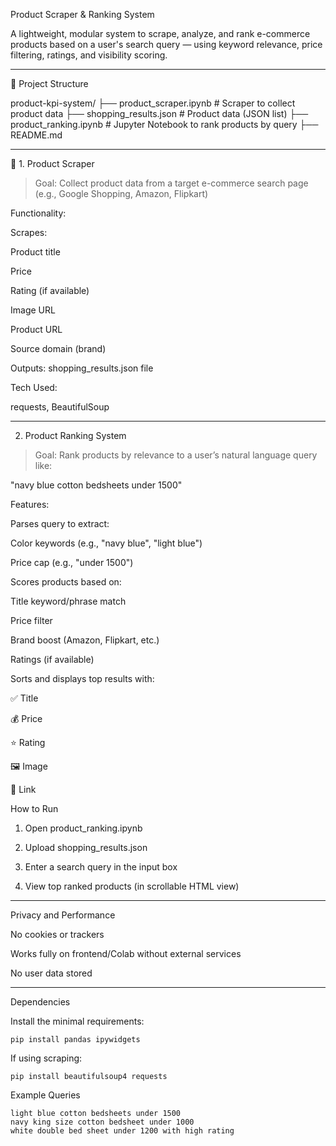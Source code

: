 
Product Scraper & Ranking System

A lightweight, modular system to scrape, analyze, and rank e-commerce products based on a user's search query — using keyword relevance, price filtering, ratings, and visibility scoring.


---

📁 Project Structure

product-kpi-system/
├── product_scraper.ipynb       # Scraper to collect product data
├── shopping_results.json    # Product data (JSON list)
├── product_ranking.ipynb    # Jupyter Notebook to rank products by query
├── README.md                


---

🔎 1. Product Scraper

> Goal: Collect product data from a target e-commerce search page (e.g., Google Shopping, Amazon, Flipkart)


Functionality:

Scrapes:

Product title

Price

Rating (if available)

Image URL

Product URL

Source domain (brand)


Outputs: shopping_results.json file


Tech Used:

requests, BeautifulSoup


---

2. Product Ranking System

> Goal: Rank products by relevance to a user’s natural language query like:

"navy blue cotton bedsheets under 1500"



Features:

Parses query to extract:

Color keywords (e.g., "navy blue", "light blue")

Price cap (e.g., "under 1500")


Scores products based on:

Title keyword/phrase match

Price filter

Brand boost (Amazon, Flipkart, etc.)

Ratings (if available)


Sorts and displays top results with:

✅ Title

💰 Price

⭐ Rating

🖼️ Image

🔗 Link



How to Run

1. Open product_ranking.ipynb


2. Upload shopping_results.json


3. Enter a search query in the input box


4. View top ranked products (in scrollable HTML view)




---

Privacy and Performance

No cookies or trackers

Works fully on frontend/Colab without external services

No user data stored



---

Dependencies

Install the minimal requirements:

    pip install pandas ipywidgets

If using scraping:

    pip install beautifulsoup4 requests


Example Queries

    light blue cotton bedsheets under 1500
    navy king size cotton bedsheet under 1000 
    white double bed sheet under 1200 with high rating

